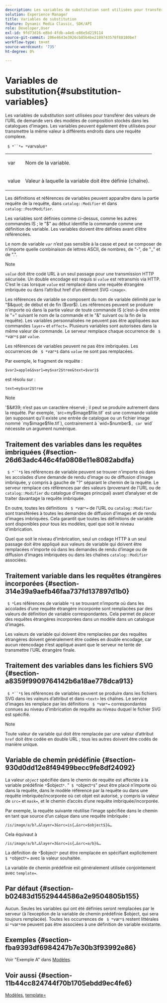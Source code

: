 ```yaml
---
description: Les variables de substitution sont utilisées pour transférer des valeurs de l’URL de demande vers des modèles de composition stockés dans les catalogues d’images. Les variables peuvent également être utilisées pour transmettre la même valeur à différents endroits dans une requête complexe.
solution: Experience Manager
title: Variables de substitution
feature: Dynamic Media Classic, SDK/API
role: Developer,User
exl-id: 9fd73d16-e8bd-4fdb-a4e6-e86e5d219114
source-git-commit: 206e4643e3926cb85b4be2189743578f88180be7
workflow-type: tm+mt
source-wordcount: '735'
ht-degree: 0%

---
```


# Variables de substitution{#substitution-variables}

Les variables de substitution sont utilisées pour transférer des valeurs de l’URL de demande vers des modèles de composition stockés dans les catalogues d’images. Les variables peuvent également être utilisées pour transmettre la même valeur à différents endroits dans une requête complexe.

` $ *``*= *`varvalue`*`

<table id="simpletable_EFEC66C23CE949EFACDC415A954DF323"> 
 <tr class="strow"> 
  <td class="stentry"> <p> <span class="codeph"> <span class="varname"> var  </span> </span> </p> </td> 
  <td class="stentry"> <p>Nom de la variable. </p> </td> 
 </tr> 
 <tr class="strow"> 
  <td class="stentry"> <p> <span class="codeph"> <span class="varname"> value  </span> </span> </p> </td> 
  <td class="stentry"> <p>Valeur à laquelle la variable doit être définie (chaîne). </p> </td> 
 </tr> 
</table>

Les définitions et références de variables peuvent apparaître dans la partie requête de la requête, dans `catalog::Modifier` et dans `catalog::PostModifier`.

Les variables sont définies comme ci-dessus, comme les autres commandes IS ; le &quot;$&quot; au début identifie la commande comme une définition de variable. Les variables doivent être définies avant d’être référencées.

Le nom de variable *`var`* n’est pas sensible à la casse et peut se composer de n’importe quelle combinaison de lettres ASCII, de nombres, de &quot;-&quot;, de &quot;_&quot; et de &quot;.&quot;.

>[!NOTE]
>
>*`value`* doit être codé URL à un seul passage pour une transmission HTTP sécurisée. Un double encodage est requis si *`value`* est retransmis via HTTP. C’est le cas lorsque *`value`* est remplacé dans une requête étrangère imbriquée ou dans l’attribut href d’un élément SVG `<image>`.

Les références de variable se composent du nom de variable délimité par le &quot;$&quot; de début et de fin ($*var*$). Les références peuvent se produire n’importe où dans la partie valeur de toute commande IS (c’est-à-dire entre le &quot;=&quot; suivant le nom de la commande et le &quot;&amp;&quot; suivant ou la fin de la requête). Les variables personnalisées ne peuvent pas être appliquées aux commandes `layer=` et `effect=`. Plusieurs variables sont autorisées dans la même valeur de commande. Le serveur remplace chaque occurrence de ` $ *`var`*$` par *`value`*.

Les références de variables peuvent ne pas être imbriquées. Les occurrences de ` $ *`var`*$` dans *`value`* ne sont pas remplacées.

Par exemple, le fragment de requête :

`$var2=apple&$var1=my$var2$tree&text=$var1$`

est résolu sur :

`text=my$var2$tree`

>[!NOTE]
>
>&#39;$&#39; n’est pas un caractère réservé ; il peut se produire autrement dans la requête. Par exemple, `src=my$image$file.tif` est une commande valide (en supposant qu’il existe une entrée de catalogue ou un fichier image nommé `my$image$file.tif`), contrairement à `wid=$number$`, car `wid` nécessite un argument numérique.

## Traitement des variables dans les requêtes imbriquées {#section-26d63adc446c4fa0808e11e8082abdfa}

` $ *``*$` les références de variable peuvent se trouver n’importe où dans les accolades d’une demande de rendu d’image ou de diffusion d’image imbriquée, y compris à gauche de &quot;?&quot; séparant le chemin de la requête. Le serveur remplace ces références par des valeurs (provenant de l’URL ou de `catalog::Modifier` du catalogue d’images principal) avant d’analyser et de traiter davantage la requête imbriquée.

En outre, toutes les définitions ` $ *`var`*=` de l’URL ou `catalog::Modifier` sont transférées à toutes les demandes de diffusion d’images et de rendu d’images imbriquées. Cela garantit que toutes les définitions de variable sont disponibles pour tous les modèles, quel que soit le niveau d’imbrication.

Quel que soit le niveau d’imbrication, seul un codage HTTP à un seul passage doit être appliqué aux valeurs de variable qui doivent être remplacées n’importe où dans les demandes de rendu d’image ou de diffusion d’images imbriquées ou dans les chaînes `catalog::Modifier` associées.

## Traitement variable dans les requêtes étrangères incorporées {#section-314e39a9aefb46faa737fd137897d1b0}

` $ *`Les références de variable `*$`  se trouvant n’importe où dans les accolades d’une requête étrangère incorporée sont remplacées par des valeurs de définition de variable correspondantes. Cela permet de placer des requêtes étrangères incorporées dans un modèle dans un catalogue d’images.

Les valeurs de variable qui doivent être remplacées par des requêtes étrangères doivent généralement être codées en double encodage, car aucun réencodage n’est appliqué avant que le serveur ne tente de transmettre l’URL étrangère finale.

## Traitement des variables dans les fichiers SVG {#section-a8359f9909764142b6a18ae778dca913}

` $ *``*$` les références de variables peuvent se produire dans les fichiers SVG dans les valeurs d’attribut et dans  `<text>` les chaînes. Le service d’images les remplace par les définitions ` $ *`var`*=` correspondantes connues au niveau d’imbrication de requête au niveau duquel le fichier SVG est spécifié.

>[!NOTE]
>
>Toute valeur de variable qui doit être remplacée par une valeur d’attribut `href` doit être codée en double URL ; tous les autres doivent être codés de manière unique.

## Variable de chemin prédéfinie {#section-930d0dd12e8f49499becc9fe8df24092}

La valeur *`object`* spécifiée dans le chemin de requête est affectée à la variable prédéfinie `*`$object`*`. &quot;` $ *`object`*$`&quot; peut être placé n’importe où dans la requête, dans le modèle référencé par la requête ou dans une requête imbriquée/incorporée où cet objet est autorisé, y compris la valeur de `src=` et `mask=`, et le chemin d’accès d’une requête imbriquée/incorporée.

Par exemple, la requête suivante réutilise l’image spécifiée dans le chemin en tant que source d’un calque dans une requête imbriquée :

`/is/image/a/b?…&layer=3&src=is{…&src=$object$}&…`

Cela équivaut à

`/is/image/a/b?…&layer=3&src=is{…&src=a/b}&…`

La définition de `*`$object`*` peut être remplacée en spécifiant explicitement ` $ *`object`*=` avec la valeur souhaitée.

La variable de chemin prédéfinie est généralement utilisée conjointement avec `template=`.

## Par défaut {#section-b02483d15529444586a2e9504805b155}

Aucun. Seules les variables qui ont été définies seront remplacées par le serveur (à l’exception de la variable de chemin prédéfinie $object, qui sera toujours remplacée). Toutes les occurrences de ` $ *`var`*$` restent littérales si `*`var`*`ne peuvent pas être associées à une définition de variable existante.

## Exemples {#section-fba9393df6984247b7e30b3f93992e86}

Voir &quot;Exemple A&quot; dans [Modèles](../../../../../is-api/http-ref/image-serving-api-ref/c-http-protocol-reference/c-templates/c-templates.md#concept-3cd2d2adae0e41b2979b9640244d4d3e).

## Voir aussi {#section-11b44cc824744f70b1705ebdd9ec4fe6}

[Modèles](../../../../../is-api/http-ref/image-serving-api-ref/c-http-protocol-reference/c-templates/c-templates.md#concept-3cd2d2adae0e41b2979b9640244d4d3e),  [template=](../../../../../is-api/http-ref/image-serving-api-ref/c-http-protocol-reference/c-command-reference/r-template.md#reference-3beccaa462a64bf0ba867e5c8fd0bd14)
